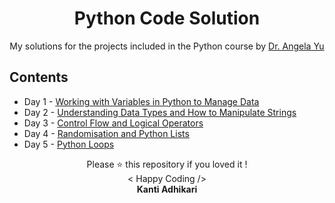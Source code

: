 
<h1 align="center"> Python Code Solution </h1>

<p align="center">
My solutions for the projects included in the Python course by <a href="https://www.udemy.com/course/100-days-of-code/" title="100 Days of Code: The Complete Python Pro Bootcamp for 2022" target="_blank">Dr. Angela Yu</a>
</p>

## Contents
* Day 1 - [Working with Variables in Python to Manage Data](https://github.com/KantiAdhikari/Python-code-solution/tree/main/Day%201)
* Day 2 - [Understanding Data Types and How to Manipulate Strings](https://github.com/KantiAdhikari/Python-code-solution/tree/main/Day%202)
* Day 3 - [Control Flow and Logical Operators](https://github.com/KantiAdhikari/Python-code-solution/tree/main/Day%203)
* Day 4 - [Randomisation and Python Lists](https://github.com/KantiAdhikari/Python-code-solution/tree/main/Day%204)
* Day 5 - [Python Loops](https://github.com/KantiAdhikari/Python-code-solution/tree/main/Day%205)
<p align="center">
Please ⭐ this repository if you loved it !
<br>
< Happy Coding />
<br>
<b>Kanti Adhikari<b>
<br>
</p>
